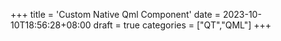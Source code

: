 +++
title = 'Custom Native Qml Component'
date = 2023-10-10T18:56:28+08:00
draft = true
categories = ["QT","QML"]
+++
